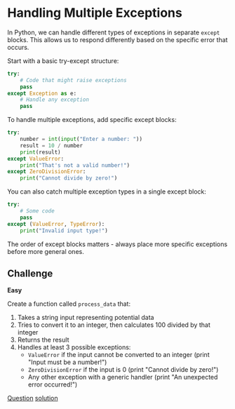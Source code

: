 # Handling Multiple Exceptions

In Python, we can handle different types of exceptions in separate `except` blocks. This allows us to respond differently based on the specific error that occurs.

Start with a basic try-except structure:

```python
try:
    # Code that might raise exceptions
    pass
except Exception as e:
    # Handle any exception
    pass
```

To handle multiple exceptions, add specific except blocks:

```python
try:
    number = int(input("Enter a number: "))
    result = 10 / number
    print(result)
except ValueError:
    print("That's not a valid number!")
except ZeroDivisionError:
    print("Cannot divide by zero!")
```

You can also catch multiple exception types in a single except block:

```python
try:
    # Some code
    pass
except (ValueError, TypeError):
    print("Invalid input type!")
```

The order of except blocks matters - always place more specific exceptions before more general ones.

## Challenge

**Easy**

Create a function called `process_data` that:

1. Takes a string input representing potential data
2. Tries to convert it to an integer, then calculates 100 divided by that integer
3. Returns the result
4. Handles at least 3 possible exceptions: 
   * `ValueError` if the input cannot be converted to an integer (print "Input must be a number!")
   * `ZeroDivisionError` if the input is 0 (print "Cannot divide by zero!")
   * Any other exception with a generic handler (print "An unexpected error occurred!")
   
[Question](q.py) [solution](solution.py)